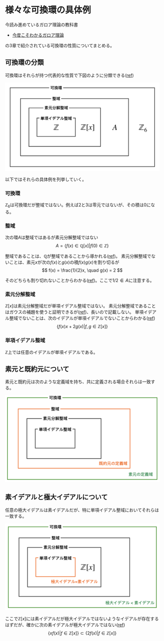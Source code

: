 # 様々な可換環の具体例

今読み進めているガロア理論の教科書

- [今度こそわかるガロア理論](https://www.kspub.co.jp/book/detail/1566026.html)

の3章で紹介されている可換環の性質についてまとめる。

## 可換環の分類

可換環はそれらが持つ代表的な性質で下図のように分類できる([ref](https://en.wikipedia.org/wiki/Integral_domain))

<img src="/20211028-chars-of-rings/various-rings.png" alt="various rings">

以下ではそれらの具体例を列挙していく。

### 可換環

$\mathbb{Z}_6$は可換環だが整域ではない。例えば$2$と$3$は零元ではないが、その積は$0$になる。

### 整域

次の環$A$は整域ではあるが素元分解整域ではない
$$
A = \{f(x) \in \mathbb{Q}[x] | f(0) \in \mathbb{Z}\}
$$

整域であることは、$\mathbb{Q}$が整域であることから導かれる([ref](https://math.stackexchange.com/questions/2187381/prove-that-if-a-commutative-ring-r-is-integral-domain-then-the-polynomial-rin))。
素元分解整域でないことは、素元$x$が次の$f(x)$と$g(x)$の積$f(x)g(x)$を割り切るが
$$
f(x) = \frac{1}{2}x, \quad g(x) = 2
$$

そのどちらも割り切れないことからわかる([ref](https://math.stackexchange.com/questions/3999158/is-there-an-integral-domain-containing-an-element-having-no-factorization-into-i))。ここで$1/2 \not \in A$に注意する。

### 素元分解整域

$\mathbb{Z}[x]$は素元分解整域だが単項イデアル整域ではない。
素元分解整域であることはガウスの補題を使うと証明できるが([ref](https://math.stackexchange.com/questions/2884646/gauss-lemma-prove-mathbbzx-ufd))、長いので記載しない。
単項イデアル整域でないことは、次のイデアルが単項イデアルでないことからわかる([ref](https://math.stackexchange.com/questions/500254/is-mathbbzx-a-principal-ideal-domain))
$$
\{f(x)x + 2g(x) | f, g \in \mathbb{Z}[x]\}
$$

### 単項イデアル整域

$\mathbb{Z}$上では任意のイデアルが単項イデアルである。

## 素元と既約元について

素元と既約元は次のような定義域を持ち、共に定義される場合それらは一致する。

<img src="/20211028-chars-of-rings/various-elements.png" alt="various elements">

## 素イデアルと極大イデアルについて

任意の極大イデアルは素イデアルだが、特に単項イデアル整域においてそれらは一致する。

<img src="/20211028-chars-of-rings/various-ideals.png" alt="various ideals">

ここで$\mathbb{Z}[x]$には素イデアルだが極大イデアルではないようなイデアルが存在するはずだが、確かに次の素イデアルが極大イデアルではない([ref](https://yutsumura.com/examples-of-prime-ideals-in-commutative-rings-that-are-not-maximal-ideals/))
$$
\{xf(x) | f \in \mathbb{Z}[x]\} \subset \{2f(x) | f \in \mathbb{Z}[x]\}
$$
